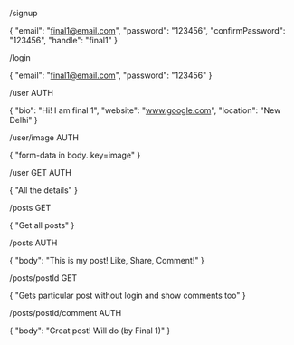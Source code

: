 
/signup

{
	"email": "final1@email.com",
	"password": "123456",
	"confirmPassword": "123456",
	"handle": "final1"
}

/login

{
	"email": "final1@email.com",
	"password": "123456"
}

/user AUTH

{
	"bio": "Hi! I am final 1",
	"website": "www.google.com",
	"location": "New Delhi"
}

/user/image AUTH

{
    "form-data in body. key=image"
}

/user GET AUTH

{
    "All the details"
}

/posts GET

{
	"Get all posts"
}

/posts AUTH

{
	"body": "This is my post! Like, Share, Comment!"
}

/posts/postId GET

{
    "Gets particular post without login and show comments too"
}

/posts/postId/comment AUTH

{
    "body": "Great post! Will do (by Final 1)"
}



